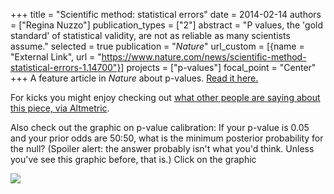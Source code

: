 +++
title = "Scientific method: statistical errors"
date = 2014-02-14
authors = ["Regina Nuzzo"]
publication_types = ["2"]
abstract = "P values, the 'gold standard' of statistical validity, are not as reliable as many scientists assume."
selected = true
publication = "*Nature*"
url_custom = [{name = "External Link", url = "https://www.nature.com/news/scientific-method-statistical-errors-1.14700"}]
projects = ["p-values"]
focal_point = "Center"
+++
A feature article in *Nature* about p-values. [Read it here.](https://www.nature.com/news/scientific-method-statistical-errors-1.14700)

For kicks you might enjoy checking out [what other people are saying about this piece, via Altmetric](https://www.altmetric.com/details/2115792).

Also check out the graphic on p-value calibration: If your p-value is 0.05 and your prior odds are 50:50, what is the minimum posterior probability for the null? (Spoiler alert: the answer probably isn't what you'd think. Unless you've see this graphic before, that is.) Click on the graphic

[![](/img/p-graphic.jpg)](https://www.nature.com/news/scientific-method-statistical-errors-1.14700)
